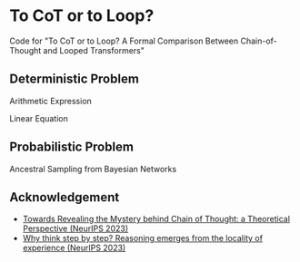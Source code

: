 # To CoT or to Loop?
Code for "To CoT or to Loop? A Formal Comparison Between Chain-of-Thought and Looped Transformers"

## Deterministic Problem

Arithmetic Expression

Linear Equation

## Probabilistic Problem

Ancestral Sampling from Bayesian Networks

## Acknowledgement
- [Towards Revealing the Mystery behind Chain of Thought: a Theoretical Perspective (NeurIPS 2023)](https://github.com/guyuntian/CoT_benchmark)
- [Why think step by step? Reasoning emerges from the locality of experience (NeurIPS 2023)](https://github.com/benpry/why-think-step-by-step)